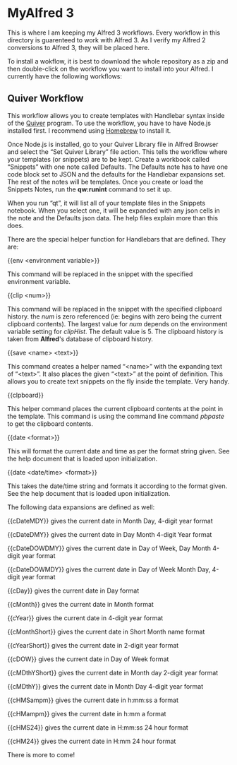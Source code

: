 # MyAlfred 3

This is where I am keeping my Alfred 3 workflows. Every workflow in this directory is guarenteed to work with Alfred 3. As I verify my Alfred 2 conversions to Alfred 3, they will be placed here. 

To install a wokflow, it is best to download the whole repository as a zip and then double-click on the workflow you want to install into your Alfred. I currently have the following workflows:

## Quiver Workflow

This workflow allows you to create templates with Handlebar syntax inside of the [Quiver](http://happenapps.com/#quiver) program. To use the workflow, you have to have Node.js installed first. I recommend using [Homebrew](http://brew.io) to install it.

Once Node.js is installed, go to your Quiver Library file in Alfred Browser and select the “Set Quiver Library” file action. This tells the workflow where your templates (or snippets) are to be kept. Create a workbook called “Snippets” with one note called Defaults. The Defaults note has to have one code block set to JSON and the defaults for the Handlebar expansions set. The rest of the notes will be templates. Once you create or load the Snippets Notes, run the **qw:runint** command to set it up.

When you run “qt”, it will list all of your template files in the Snippets notebook. When you select one, it will be expanded with any json cells in the note and the Defaults json data. The help files explain more than this does.

There are the special helper function for Handlebars that are defined. They are:

{{env &lt;environment variable&gt;}}

This command will be replaced in the snippet with the specified environment variable.

{{clip &lt;num&gt;}}

This command will be replaced in the snippet with the specified clipboard history. the _num_ is zero referenced (ie: begins with zero being the current clipboard contents). The largest value for _num_ depends on the environment variable setting for _clipHist_. The default value is 5. The clipboard history is taken from **Alfred**'s database of clipboard history.

{{save &lt;name&gt; &lt;text&gt;}}

This command creates a helper named “&lt;name&gt;” with the expanding text of “&lt;text&gt;”. It also places the given “&lt;text&gt;” at the point of definition. This allows you to create text snippets on the fly inside the template. Very handy.

{{clpboard}}

This helper command places the current clipboard contents at the point in the template. This command is using the command line command _pbpaste_ to get the clipboard contents.

{{date &lt;format&gt;}}

This will format the current date and time as per the format string given. See the help document that is loaded upon initialization.

{{date &lt;date/time&gt; &lt;format&gt;}}

This takes the date/time string and formats it according to the format given.  See the help document that is loaded upon initialization.


The following data expansions are defined as well:

{{cDateMDY}} gives the current date in Month Day, 4-digit year format

{{cDateDMY}} gives the current date in Day Month 4-digit Year format

{{cDateDOWDMY}} gives the current date in Day of Week, Day Month 4-digit year format

{{cDateDOWMDY}} gives the current date in Day of Week Month Day, 4-digit year format

{{cDay}} gives the current date in Day format

{{cMonth}} gives the current date in Month format

{{cYear}} gives the current date in 4-digit year format

{{cMonthShort}} gives the current date in Short Month name format

{{cYearShort}} gives the current date in 2-digit year format

{{cDOW}} gives the current date in Day of Week format

{{cMDthYShort}} gives the current date in Month day 2-digit year format

{{cMDthY}} gives the current date in Month Day 4-digit year format

{{cHMSampm}} gives the current date in h:mm:ss a format

{{cHMampm}} gives the current date in h:mm a format

{{cHMS24}} gives the current date in H:mm:ss 24 hour format

{{cHM24}} gives the current date in H:mm 24 hour format

There is more to come!

